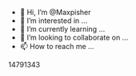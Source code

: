 - 👋 Hi, I’m @Maxpisher
- 👀 I’m interested in ...
- 🌱 I’m currently learning ...
- 💞️ I’m looking to collaborate on ...
- 📫 How to reach me ...

<!---
Maxpisher/Maxpisher is a ✨ special ✨ repository because its `README.md` (this file) appears on your GitHub profile.
You can click the Preview link to take a look at your changes.
--->
14791343
